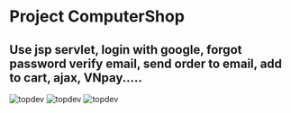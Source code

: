 # Project ComputerShop

## Use jsp servlet, login with google, forgot password verify email, send order to email, add to cart, ajax, VNpay.....


![topdev](https://storageimageazure.blob.core.windows.net/productcontainer/1.jpg)
![topdev](https://storageimageazure.blob.core.windows.net/productcontainer/2.jpg)
![topdev](https://storageimageazure.blob.core.windows.net/productcontainer/3.jpg)

